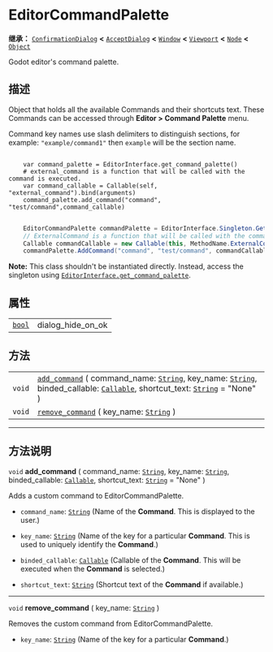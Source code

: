 <!-- ⚠ 请勿编辑本文件 ⚠ -->
<!-- 本文档使用脚本从 WeDot 引擎源码仓库生成。 -->
<!-- 生成脚本：https://github.com/WeDot-Engine/WeDot/tree/4.3/doc/tools/make_md.py； -->
<!-- 原文件：https://github.com/WeDot-Engine/WeDot/tree/4.3/doc/classes/EditorCommandPalette.xml。 -->

<div id="_class_editorcommandpalette"></div>

# EditorCommandPalette

**继承：** [`ConfirmationDialog`](class_confirmationdialog.md) **<** [`AcceptDialog`](class_acceptdialog.md) **<** [`Window`](class_window.md) **<** [`Viewport`](class_viewport.md) **<** [`Node`](class_node.md) **<** [`Object`](class_object.md)

Godot editor's command palette.

## 描述

Object that holds all the available Commands and their shortcuts text. These Commands can be accessed through **Editor > Command Palette** menu.

Command key names use slash delimiters to distinguish sections, for example: `"example/command1"` then `example` will be the section name.



```gdscript

    var command_palette = EditorInterface.get_command_palette()
    # external_command is a function that will be called with the command is executed.
    var command_callable = Callable(self, "external_command").bind(arguments)
    command_palette.add_command("command", "test/command",command_callable)
```

```csharp

    EditorCommandPalette commandPalette = EditorInterface.Singleton.GetCommandPalette();
    // ExternalCommand is a function that will be called with the command is executed.
    Callable commandCallable = new Callable(this, MethodName.ExternalCommand);
    commandPalette.AddCommand("command", "test/command", commandCallable)
```



 **Note:** This class shouldn't be instantiated directly. Instead, access the singleton using [`EditorInterface.get_command_palette`](#class_editorinterface_method_get_command_palette).





## 属性

|||
|:-:|:--|
| [`bool`](class_bool.md) | dialog_hide_on_ok | ``false`` (overrides [`AcceptDialog`](#class_acceptdialog_property_dialog_hide_on_ok)) |

## 方法

|||
|:-:|:--|
| `void` | [`add_command`](#class_editorcommandpalette_method_add_command) ( command_name: [`String`](class_string.md), key_name: [`String`](class_string.md), binded_callable: [`Callable`](class_callable.md), shortcut_text: [`String`](class_string.md) = "None" ) |
| `void` | [`remove_command`](#class_editorcommandpalette_method_remove_command) ( key_name: [`String`](class_string.md) )                                                                                                                                             |

<!-- rst-class:: classref-section-separator -->

---

## 方法说明

<div id="_class_editorcommandpalette_method_add_command"></div>

`void` **add_command** ( command_name: [`String`](class_string.md), key_name: [`String`](class_string.md), binded_callable: [`Callable`](class_callable.md), shortcut_text: [`String`](class_string.md) = "None" )<div id="class_editorcommandpalette_method_add_command"></div>

Adds a custom command to EditorCommandPalette.

- `command_name`: [`String`](class_string.md) (Name of the **Command**. This is displayed to the user.)

- `key_name`: [`String`](class_string.md) (Name of the key for a particular **Command**. This is used to uniquely identify the **Command**.)

- `binded_callable`: [`Callable`](class_callable.md) (Callable of the **Command**. This will be executed when the **Command** is selected.)

- `shortcut_text`: [`String`](class_string.md) (Shortcut text of the **Command** if available.)

<!-- rst-class:: classref-item-separator -->

---

<div id="_class_editorcommandpalette_method_remove_command"></div>

`void` **remove_command** ( key_name: [`String`](class_string.md) )<div id="class_editorcommandpalette_method_remove_command"></div>

Removes the custom command from EditorCommandPalette.

- `key_name`: [`String`](class_string.md) (Name of the key for a particular **Command**.)

[^virtual]: 本方法通常需要用户覆盖才能生效。
[^const]: 本方法无副作用，不会修改该实例的任何成员变量。
[^vararg]: 本方法除了能接受在此处描述的参数外，还能够继续接受任意数量的参数。
[^constructor]: 本方法用于构造某个类型。
[^static]: 调用本方法无需实例，可直接使用类名进行调用。
[^operator]: 本方法描述的是使用本类型作为左操作数的有效运算符。
[^bitfield]: 这个值是由下列位标志构成位掩码的整数。
[^void]: 无返回值。
